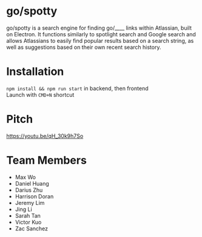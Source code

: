 # go/spotty

go/spotty is a search engine for finding go/____ links within Atlassian, built on Electron. It functions similarly to spotlight search and Google search and allows Atlassians to easily find popular results based on a search string, as well as suggestions based on their own recent search history.

# Installation
`npm install && npm run start` in backend, then frontend  
Launch with `CMD+N` shortcut

# Pitch
https://youtu.be/qH_30k9h7So

# Team Members
- Max Wo
- Daniel Huang
- Darius Zhu
- Harrison Doran
- Jeremy Lim
- Jing Li
- Sarah Tan
- Victor Kuo
- Zac Sanchez
